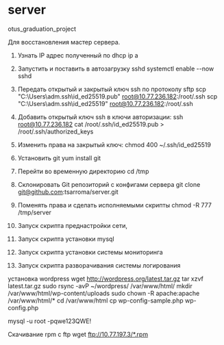 # server
otus_graduation_project

Для восстановления мастер сервера.

1. Узнать IP адрес полученный по dhcp
   ip a
   
3. Запустить и поставить в автозагрузку sshd
   systemctl enable --now sshd
   
4. Передать открытый и закрытый ключ ssh по протоколу sftp
   scp "C:\Users\adm\.ssh\id_ed25519.pub" root@10.77.236.182:/root/.ssh
   scp "C:\Users\adm\.ssh\id_ed25519" root@10.77.236.182:/root/.ssh
   
5. Добавить открытый ключ ssh в ключи авторизации:
   ssh root@10.77.236.182
   cat /root/.ssh/id_ed25519.pub > /root/.ssh/authorized_keys
   
7. Изменить права на закрытый ключ:
   chmod 400 ~/.ssh/id_ed25519
      
8. Установить git
   yum install git

9. Перейти во временную директорию
   cd /tmp
   
10. Склонировать Git репозиторий с конфигами сервера
   git clone git@github.com:tsarroma/server.git

11. Поменять права и сделать исполняемыми скрипты
    chmod -R 777 /tmp/server

12. Запуск скрипта преднастройки сети,

13. Запуск скрипта установки mysql
14. Запуск скрипта установки системы мониторинга
15. Запуск скрипта разворачивания системы логирования

установка wordpress
wget http://wordpress.org/latest.tar.gz
tar xzvf latest.tar.gz
sudo rsync -avP ~/wordpress/ /var/www/html/
mkdir /var/www/html/wp-content/uploads
sudo chown -R apache:apache /var/www/html/*
cd /var/www/html
cp wp-config-sample.php wp-config.php

mysql -u root -pqwe123QWE!


Скачивание rpm с ftp
wget ftp://10.77.197.3/*.rpm

   
     
